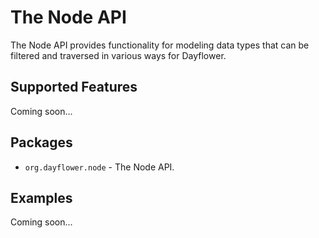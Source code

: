The Node API
============
The Node API provides functionality for modeling data types that can be filtered and traversed in various ways for Dayflower.

Supported Features
------------------
Coming soon...

Packages
--------
* `org.dayflower.node` - The Node API.

Examples
--------
Coming soon...